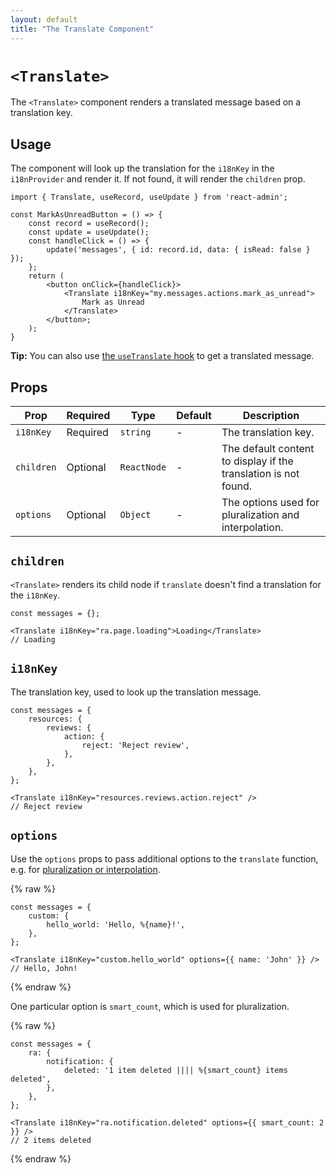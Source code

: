 ```yaml
---
layout: default
title: "The Translate Component"
---
```


# `<Translate>`

The `<Translate>` component renders a translated message based on a translation key.

## Usage

The component will look up the translation for the `i18nKey` in the `i18nProvider` and render it. If not found, it will render the `children` prop.

```tsx
import { Translate, useRecord, useUpdate } from 'react-admin';

const MarkAsUnreadButton = () => {
    const record = useRecord();
    const update = useUpdate();
    const handleClick = () => {
        update('messages', { id: record.id, data: { isRead: false } });
    };
    return (
        <button onClick={handleClick}>
            <Translate i18nKey="my.messages.actions.mark_as_unread">
                Mark as Unread
            </Translate>
        </button>;
    );
}
```

**Tip:** You can also use [the `useTranslate` hook](./useTranslate.md) to get a translated message.

## Props

| Prop       | Required | Type        | Default | Description                                                     |
| ---------- | -------- | ----------- | ------- | --------------------------------------------------------------- |
| `i18nKey`  | Required | `string`    | -       | The translation key.                                            |
| `children` | Optional | `ReactNode` | -       | The default content to display if the translation is not found. |
| `options`  | Optional | `Object`    | -       | The options used for pluralization and interpolation.           |

## `children`

`<Translate>` renders its child node if `translate` doesn't find a translation for the `i18nKey`.

```tsx
const messages = {};

<Translate i18nKey="ra.page.loading">Loading</Translate>
// Loading
```

## `i18nKey`

The translation key, used to look up the translation message.

```tsx
const messages = {
    resources: {
        reviews: {
            action: {
                reject: 'Reject review',
            },
        },
    },
};

<Translate i18nKey="resources.reviews.action.reject" />
// Reject review
```

## `options`

Use the `options` props to pass additional options to the `translate` function, e.g. for [pluralization or interpolation](./TranslationTranslating.md#interpolation-pluralization-and-default-translation).

{% raw %}

```tsx
const messages = {
    custom: {
        hello_world: 'Hello, %{name}!',
    },
};

<Translate i18nKey="custom.hello_world" options={{ name: 'John' }} />
// Hello, John!
```

{% endraw %}

One particular option is `smart_count`, which is used for pluralization.

{% raw %}

```tsx
const messages = {
    ra: {
        notification: {
            deleted: '1 item deleted |||| %{smart_count} items deleted',
        },
    },
};

<Translate i18nKey="ra.notification.deleted" options={{ smart_count: 2 }} />
// 2 items deleted
```

{% endraw %}
